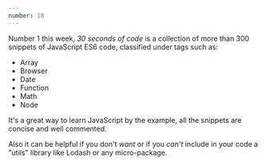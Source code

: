 ```yaml
---
number: 18
---
```


Number 1 this week, _30 seconds of code_ is a collection of more than 300 snippets of JavaScript ES6 code, classified under tags such as:

* Array
* Browser
* Date
* Function
* Math
* Node

It's a great way to learn JavaScript by the example, all the snippets are concise and well commented.

Also it can be helpful if you don't _want_ or if you _can't_ include in your code a "utils" library like Lodash or any micro-package.